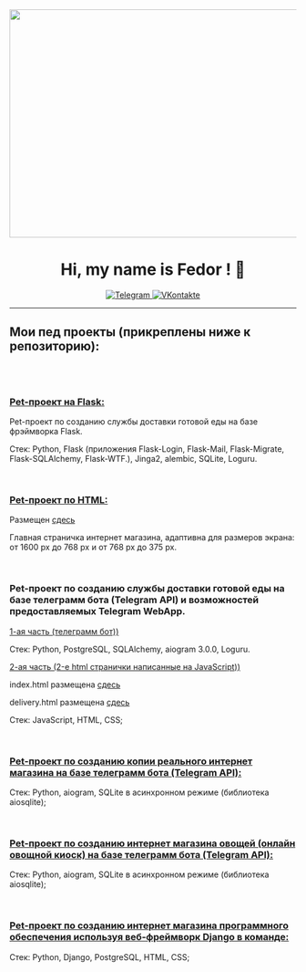 <div id="header" align="center">
  <img src="https://media.giphy.com/media/1GEATImIxEXVR79Dhk/giphy.gif" width="1500" height="400" />
</div>

<div align="center">
    <h1>Hi, my name is Fedor ! 👋</h1>
</div>

<div align="center">
  
  <a href="https://t.me/Fedor_Sannikov">
    <img src="https://img.shields.io/badge/Telegram-blue?style=for-the-badge&logo=telegram&logoColor=white" alt="Telegram"/>
  </a>
    
  <a href="https://vk.com/id816035028">
    <img src="https://img.shields.io/badge/VKontakte-2787F5?style=for-the-badge&logo=vk&logoColor=white" alt="VKontakte"/>
  </a>
  
</div>

***

## Мои пед проекты (прикреплены ниже к репозиторию):

<br><br>

<h3>
  <a href="https://github.com/FedorSannikov1988/food_delivery_service_Flask">
    Pet-проект на Flask:
  </a>
</h3>
<p>
  Pet-проект по созданию службы доставки готовой еды на базе фрэймворка Flask.
</p>
<p>
  Стек: Python, Flask (приложения Flask-Login, Flask-Mail, Flask-Migrate, Flask-SQLAlchemy, Flask-WTF.), Jinga2, alembic, SQLite, Loguru.
</p>

<br>

<h3>
  <a href="https://github.com/FedorSannikov1988/html_css_main_page_clothing-store">
    Pet-проект по HTML:
  </a>
</h3>

<p>
  Размещен
  <a href="https://fedorsannikov1988.github.io/clothing-store.html">
    сдесь
  </a>
</p>

<p>
  Главная страничка интернет магазина, адаптивна для размеров экрана: от 1600 px до 768 px и от 768 px до 375 px.
</p>

<br>

<h3>
  Pet-проект по созданию службы доставки готовой еды на базе телеграмм бота (Telegram API) и возможностей предоставляемых Telegram WebApp.
</h3>

<p>
  <a href="https://github.com/FedorSannikov1988/delivery_service">
    1-ая часть (телеграмм бот))
  </a>
</p>

<p>
  Стек: Python, PostgreSQL, SQLAlchemy, aiogram 3.0.0, Loguru.
</p>

<p>
  <a href="https://github.com/FedorSannikov1988/FedorSannikov1988.github.io">
    2-ая часть (2-e html странички написанные на JavaScript))
  </a>
</p>

<p>
  index.html pазмещена
  <a href="https://fedorsannikov1988.github.io/index.html">
    сдесь
  </a>
  
  delivery.html pазмещена
  <a href="https://fedorsannikov1988.github.io/delivery.html">
    сдесь
  </a>
</p>
<p>
  Стек: JavaScript, HTML, CSS;
</p>

<br>

<h3>
  <a href="https://github.com/FedorSannikov1988/product_catalog">
    Pet-проект по созданию копии реального интернет магазина на базе телеграмм бота (Telegram API):
  </a>
</h3>
<p>
  Стек: Python, aiogram, SQLite в асинхронном режиме (библиотека aiosqlite);
</p>

<br>

<h3>
  <a href="https://github.com/FedorSannikov1988/telegram_bot">
    Pet-проект по созданию интернет магазина овощей (онлайн овощной киоск) на базе телеграмм бота (Telegram API):
  </a>
</h3>
<p>
  Стек: Python, aiogram, SQLite в асинхронном режиме (библиотека aiosqlite);
</p>

<br>

<h3>
  <a href="https://github.com/FedorSannikov1988/django_group_petproject">
    Pet-проект по созданию интернет магазина программного обеспечения используя веб-фреймворк Django в команде:
  </a>
</h3>
<p>
  Стек: Python, Django, PostgreSQL, HTML, CSS;
</p>
